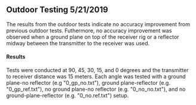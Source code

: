 ## Outdoor Testing 5/21/2019

The results from the outdoor tests indicate no accuracy improvement from previous outdoor tests. Futhermore, no accuracy improvement was observed when a ground plane on top of the receiver rig or a reflector midway between the transmitter to the receiver was used. 

#### Results
Tests were conducted at 90, 45, 30, 15, and 0 degrees and the transmitter to receiver distance was 15 meters. Each angle was tested with a ground plane-no reflector (e.g "0_gp_no.txt"), ground plane-reflector (e.g. "0_gp_ref.txt"), no ground plane-no reflector (e.g. "0_no_no.txt"), and no ground-plane-reflector (e.g. "0_no.ref.txt") setup. 
